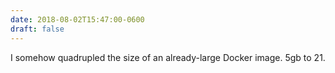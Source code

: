 ```yaml
---
date: 2018-08-02T15:47:00-0600
draft: false
---
```




I somehow quadrupled the size of an already-large Docker image. 5gb to 21.



